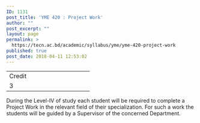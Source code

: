 ```yaml
---
ID: 1131
post_title: 'YME 420 : Project Work'
author: ""
post_excerpt: ""
layout: page
permalink: >
  https://tecn.ac.bd/academic/syllabus/yme/yme-420-project-work
published: true
post_date: 2018-04-11 12:53:02
---
```

<table width="206">
<tbody>
<tr>
<td width="206">Credit</td>
</tr>
<tr>
<td width="206">3</td>
</tr>
</tbody>
</table>
During the Level-IV of study each student will be required to complete a Project Work in the relevant field of their specialization. For such a work the students will be guided by a Supervisor of the concerned Department.